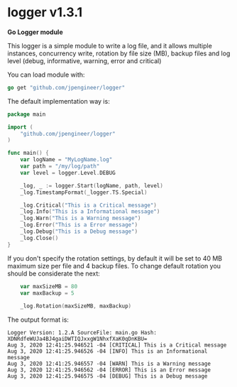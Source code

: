 # logger v1.3.1
**Go Logger module**

This logger is a simple module to write a log file, and it allows multiple instances, 
concurrency write, rotation by file size (MB), backup files and log level (debug, informative, warning, error and critical)

You can load module with:
```go
go get "github.com/jpengineer/logger"
```

The default implementation way is: 

```go
package main

import (
	"github.com/jpengineer/logger"
)

func main() {
	var logName = "MyLogName.log"
	var path = "/my/log/path"
	var level = logger.Level.DEBUG

	_log, _ := logger.Start(logName, path, level)
	_log.TimestampFormat(_logger.TS.Special)

	_log.Critical("This is a Critical message")
	_log.Info("This is a Informational message")
	_log.Warn("This is a Warning message")
	_log.Error("This is a Error message")
	_log.Debug("This is a Debug message")
	_log.Close()
}
```

If you don't specify the rotation settings, by default it will be set to 40 MB maximum size per file
and 4 backup files. To change default rotation you should be considerate the next:

```go
    var maxSizeMB = 80
    var maxBackup = 5
    
    _log.Rotation(maxSizeMB, maxBackup)
```

The output format is:
```log
Logger Version: 1.2.A SourceFile: main.go Hash: XDNRdfeWUJa4BJ4gaiDWTIQJxxgW1NhxfXaK0qDnKBU=
Aug 3, 2020 12:41:25.946521 -04 [CRITICAL] This is a Critical message
Aug 3, 2020 12:41:25.946526 -04 [INFO] This is an Informational message
Aug 3, 2020 12:41:25.946557 -04 [WARN] This is a Warning message
Aug 3, 2020 12:41:25.946562 -04 [ERROR] This is an Error message
Aug 3, 2020 12:41:25.946575 -04 [DEBUG] This is a Debug message
```
